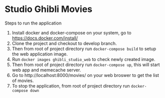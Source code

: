 # Studio Ghibli Movies

Steps to run the application
1. Install docker and docker-compose on your system, go to https://docs.docker.com/install/
2. Clone the project and checkout to develop branch.
3. Then from root of project directory run `docker-compose build` to setup the web application image.
4. Run `docker images ghibli_studio_web` to check newly created image.
5. Then from root of project directory run `docker-compose up`, this will start web app and memecache server.
6. Go to http://localhost:8000/movies/ on your web broswer to get the list of movies.
7. To stop the application, from root of project directory run `docker-compose down`
